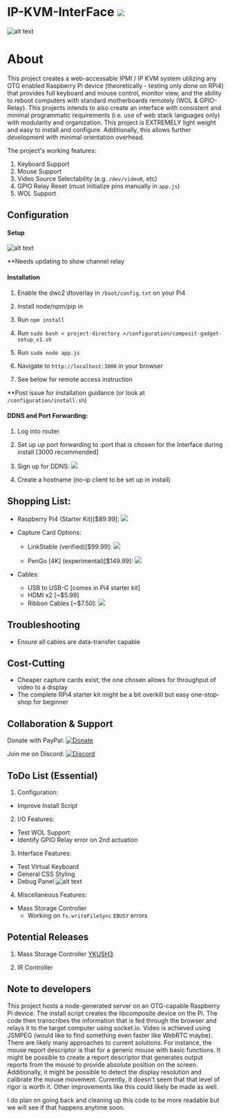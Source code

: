 # IP-KVM-InterFace ![](https://img.shields.io/badge/version-1.2.0-yellow.svg)

![alt text](https://github.com/SterlingButters/ip-kvm-interface/blob/master/Examples/Example.gif)

# About
This project creates a web-accessable IPMI / IP KVM system utilizing any OTG enabled
Raspberry Pi device (theoretically - testing only done on RPi4) that provides full keyboard and mouse control,
monitor view, and the ability to reboot computers with standard motherboards
remotely (WOL & GPIO-Relay). This projects intends to also create an interface with consistent
and minimal programmatic requirements (i.e. use of web stack languages only) with modularity and organization.
This project is EXTREMELY light weight and easy to install and configure. Additionally, this allows further
development with minimal orientation overhead.

The project's working features:
1) Keyboard Support
2) Mouse Support
3) Video Source Selectability (e.g. `/dev/video0`, etc)
4) GPIO Relay Reset (must initialize pins manually in `app.js`)
5) WOL Support

## Configuration
#### Setup
![alt text](https://github.com/SterlingButters/ip-kvm-interface/blob/dev/configuration/setup.png)

**Needs updating to show channel relay

#### Installation 
1) Enable the dwc2 dtoverlay in `/boot/config.txt` on your Pi4

2) Install node/npm/pip in <project-directory>
  
3) Run `npm install`

4) Run `sudo bash < project-directory >/configuration/composit-gadget-setup_v1.sh`

5) Run `sudo node app.js`

6) Navigate to `http://localhost:3000` in your browser

7) See below for remote access instruction

**Post issue for installation guidance (or look at `/configuration/install.sh`)

#### DDNS and Port Forwarding:
1) Log into router

2) Set up up port forwarding to <RPi-ipAddress>:port that is chosen for the Interface during install
  [3000 recommended]

3) Sign up for DDNS: [![](https://img.shields.io/badge/No--IP-signup-ff69b4.svg)](https://www.noip.com)

4) Create a hostname (no-ip client to be set up in install)

## Shopping List:
  - Raspberry Pi4 (Starter Kit)[$89.99]:
  [![](https://img.shields.io/badge/amazon-buy-blue.svg)](https://www.amazon.com/CanaKit-Raspberry-4GB-Basic-Starter/dp/B07VYC6S56/ref=sr_1_1?keywords=rpi+4+starter+kit&qid=1574491331&s=electronics&sr=1-1)

  - Capture Card Options:
    - LinkStable (verified)[$99.99]:
    [![](https://img.shields.io/badge/amazon-buy-blue.svg)](https://www.amazon.com/LinkStable-Streaming-Recorder-Gameplayer-Compatible/dp/B073PXDKFR/ref=sr_1_3?s=electronics&ie=UTF8&qid=1539175400&sr=1-3&keywords=linkstable+capture+card)

    - PenGo [4K] (experimental)[$149.99]:
    [![](https://img.shields.io/badge/amazon-buy-blue.svg)](https://www.amazon.com/gp/product/B07BGXVGLS/ref=ox_sc_act_title_1?smid=A39P3WP927BTL5&psc=1)

  - Cables:
    - USB to USB-C [comes in Pi4 starter kit]
    - HDMI x2 [~$5.99]
    - Ribbon Cables [~$7.50]:
    [![](https://img.shields.io/badge/amazon-buy-blue.svg)](https://www.amazon.com/Kuman-Breadboard-Arduino-Raspberry-Multicolored/dp/B01BV3Z342/ref=sr_1_8_sspa?s=electronics&ie=UTF8&qid=1539227097&sr=1-8-spons&keywords=rpi+ribbon+cable+variety+pack&psc=1)

## Troubleshooting
- Ensure all cables are data-transfer capable

## Cost-Cutting
  - Cheaper capture cards exist; the one chosen allows for throughput of video to a display
  - The complete RPi4 starter kit might be a bit overkill but easy one-stop-shop for beginner

## Collaboration & Support
Donate with PayPal:
[![Donate](https://img.shields.io/badge/Donate-PayPal-green.svg)](https://paypal.me/sterlingbutters)

Join me on Discord:
[![Discord](https://img.shields.io/discord/102860784329052160.svg)](https://discord.gg/uSTr7DZ)

## ToDo List (Essential)
1) Configuration:
  - Improve Install Script

2) I/O Features:
  - Test WOL Support
  - Identify GPIO Relay error on 2nd actuation

3) Interface Features:
  - Test Virtual Keyboard
  - General CSS Styling
  - Debug Panel
  ![alt text](https://github.com/SterlingButters/ip-kvm-interface/blob/master/Latency.gif)

4) Miscellaneous Features:
  - Mass Storage Controller
    - Working on `fs.writeFileSync` `EBUSY` errors

## Potential Releases
1) Mass Storage Controller
[YKUSH3](https://www.yepkit.com/product/300110/YKUSH3)

2) IR Controller 

## Note to developers
This project hosts a node-generated server on an OTG-capable Raspberry Pi device. The install script creates the libcomposite device on the Pi. The code then transcribes the information that is fed through the browser and relays it to the target computer using socket.io. Video is achieved using JSMPEG (would like to find something even faster like WebRTC maybe). There are likely many approaches to current solutions. For instance, the mouse report descriptor is that for a generic mouse with basic functions. It might be possible to create a report descriptor that generates output reports from the mouse to provide absolute position on the screen. Additionally, it might be possible to detect the display resolution and calibrate the mouse movement. Currently, it doesn't seem that that level of rigor is worth it. Other improvements like this could likely be made as well.

I do plan on going back and cleaning up this code to be more readable but we will see if that happens anytime soon.
